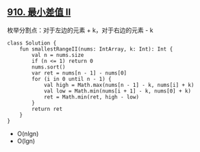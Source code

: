 ## [910. 最小差值 II](https://leetcode.cn/problems/smallest-range-ii/description/)

枚举分割点：对于左边的元素 + k，对于右边的元素 - k

```
class Solution {
    fun smallestRangeII(nums: IntArray, k: Int): Int {
        val n = nums.size
        if (n <= 1) return 0
        nums.sort()
        var ret = nums[n - 1] - nums[0]
        for (i in 0 until n - 1) {
            val high = Math.max(nums[n - 1] - k, nums[i] + k)
            val low = Math.min(nums[i + 1] - k, nums[0] + k)
            ret = Math.min(ret, high - low)
        }
        return ret
    }
}
```

- O(nlgn)
- O(lgn)

